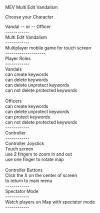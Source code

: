 MEV
Multi Edit Vandalism
<p>Choose your Character</p>
Vandal
 -- or -- 
Officer
<br>
------------
<br>
Multi Edit Vandalism
<br>
------------
<br>
Multiplayer mobile game for touch screen
<br>
--------------------
<br>
Player Roles
<br>
------------
<br>
Vandals
<br>
can create keywords
<br>
can delete keywords
<br>
can delete unprotect keywords
<br>
can not delete protected keywords
<br><br>
Officers
<br>
can create keywords
<br>
can delete unprotect keywords
<br>
can protect keywords
<br>
can not delete protected keywords
<br>
------------
<br>
Controller
<br>
------------
<br>
Controller Joystick
<br>
Touch screen
<br>
use 2 fingers to zoom in and out
<br>
use one finger to rotate map
<br><br>
Controller Buttons
<br>
Click the X on the center of screen
<br>
to return to main menu
<br>
------------
<br>
Spectator Mode
<br>
------------
<br>
Watch players on Map with spectator mode
<br>
------------
<br>

